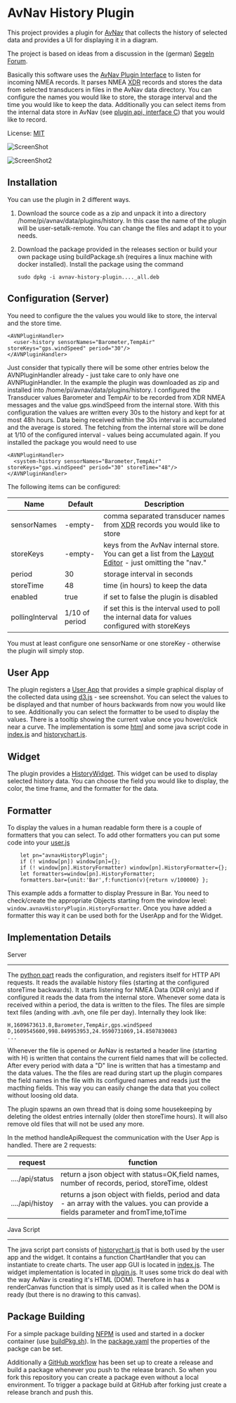 AvNav History Plugin
===========================

This project provides a plugin for [AvNav](https://www.wellenvogel.net/software/avnav/docs/beschreibung.html?lang=en) 
that collects the history of selected data and provides a UI for displaying it in a diagram.

The project is based on ideas from a discussion in the (german) [Segeln Forum](https://www.segeln-forum.de/board194-boot-technik/board35-elektrik-und-elektronik/board195-open-boat-projects-org/p2243721-arduino-nmea0183-barometer/#post2243721).

Basically this software uses the [AvNav Plugin Interface](https://www.wellenvogel.net/software/avnav/docs/hints/plugins.html?lang=en)
to listen for incoming NMEA records. It parses NMEA [XDR](https://gpsd.gitlab.io/gpsd/NMEA.html#_xdr_transducer_measurement) records
and stores the data from selected transducers in files in the AvNav data directory. You can configure the names you would like to store, 
the storage interval and the time you would like to keep the data.
Additionally you can select items from the internal data store in AvNav (see [plugin api, interface C](https://www.wellenvogel.net/software/avnav/docs/hints/plugins.html?lang=en#h2:pluginpy)) 
that you would like to record. 

License: [MIT](LICENSE.md)

![ScreenShot](doc/Screenshot.png)


![ScreenShot2](doc/Screenshot-widget.png)

Installation
------------
You can use the plugin in 2 different ways.
1.  Download the source code as a zip and unpack it into a directory /home/pi/avnav/data/plugins/history.
    In this case the name of the plugin will be user-setalk-remote. You can change the files and adapt it to your needs.

1.  Download the package provided in the releases section or build your own package using buildPackage.sh (requires a linux machine with docker installed). Install the package using the command
    ```
    sudo dpkg -i avnav-history-plugin...._all.deb
    ```

Configuration (Server)
-------------
You need to configure the the values you would like to store, the interval and the store time.
```
<AVNPluginHandler>
  <user-history sensorNames="Barometer,TempAir" storeKeys="gps.windSpeed" period="30"/>
</AVNPluginHandler>
```
Just consider that typically there will be some other entries below the AVNPluginHandler already - just take care to only have one AVNPluginHandler.
In the example the plugin was downloaded as zip and installed into /home/pi/avnav/data/plugins/history.
I configured the Transducer values Barometer and TempAir to be recorded from XDR NMEA messages and the value gps.windSpeed from the internal store.
With this configuration the values are written every 30s to the history and kept for at most 48h hours. 
Data being received within the 30s interval is accumulated and the average is stored.
The fetching from the internal store will be done at 1/10 of the configured interval - values being accumulated again.
If you installed the package you would need to use
```
<AVNPluginHandler>
  <system-history sensorNames="Barometer,TempAir" storeKeys="gps.windSpeed" period="30" storeTime="48"/>
</AVNPluginHandler>
```

The following items can be configured:

Name | Default | Description
-----|---------|----------
sensorNames | -empty- | comma separated transducer names from [XDR](https://gpsd.gitlab.io/gpsd/NMEA.html#_xdr_transducer_measurement) records you would like to store
storeKeys | -empty- | keys from the AvNav internal store. You can get a list from the [Layout Editor](https://www.wellenvogel.net/software/avnav/docs/hints/layouts.html?lang=en#h2:LayoutEditor) - just omitting the "nav."
period | 30 | storage interval in seconds
storeTime | 48 | time (in hours) to keep the data
enabled | true | if set to false the plugin is disabled
pollingInterval | 1/10 of period | if set this is the interval used to poll the internal data for values configured with storeKeys

You must at least configure one sensorName or one storeKey - otherwise the plugin will simply stop.

User App
--------
The plugin registers a [User App](https://www.wellenvogel.net/software/avnav/docs/userdoc/addonconfigpage.html?lang=en#h1:ConfigurationofUserApps)
that provides a simple graphical display of the collected data using [d3.js](https://d3js.org/) - see screenshot.
You can select the values to be displayed and that number of hours backwards from now you would like to see.
Additionally you can select the formatter to be used to display the values.
There is a tooltip showing the current value once you hover/click near a curve.
The implementation is some [html](index.html) and some java script code in [index.js](index.js) and 
[historychart.js](historychart.js). 

Widget
------
The plugin provides a [HistoryWidget](plugin.js).
This widget can be used to display selected history data. You can choose the field you would like to display, the color, the time frame,
and the formatter for the data. 

Formatter
---------
To display the values in a human readable form there is a couple of formatters that you can select. 
To add other formatters you can put some code into your [user.js](https://www.wellenvogel.net/software/avnav/docs/hints/userjs.html?lang=en)
```
    let pn="avnavHistoryPlugin";
    if (! window[pn]) window[pn]={};
    if (! window[pn].HistoryFormatter) window[pn].HistoryFormatter={};
    let formatters=window[pn].HistoryFormatter;
    formatters.bar={unit:'Bar',f:function(v){return v/100000} };
``` 
This example adds a formatter to display Pressure in Bar. You need to check/create the appropriate Objects starting from the window level:
`window.avnavHistoryPlugin.HistoryFormatter`.
Once you have added a formatter this way it can be used both for the UserApp and for the Widget.

Implementation Details
----------------------

Server
______

The [python part](plugin.py) reads the configuration, and registers itself for HTTP API requests.
It reads the available history files (starting at the configured storeTime backwards).
It starts listening for NMEA Data (XDR only) and if configured it reads the data from the internal store.
Whenever some data is received within a period, the data is written to the files.
The files are simple text files (anding with .avh, one file per day). Internally they look like:
```
H,1609673613.8,Barometer,TempAir,gps.windSpeed
D,1609545600,998.849953953,24.9590731069,14.8507830083
...
```
Whenever the file is opened or AvNav is restarted a header line (starting with H) is written that contains the current field names that will be collected.
After every period with data a "D" line is written that has a timestamp and the data values.
The the files are read during start up the plugin compares the field names in the file with its configured names and reads 
just the macthing fields. This way you can easily change the data that you collect without loosing old data.
  
The plugin spawns an own thread that is doing some housekeeping by deleting the oldest entries internally (older then storeTime hours).
It will also remove old files that will not be used any more.
 
In the method handleApiRequest the communication with the User App is handled. There are 2 requests:

request | function
--------|---------
..../api/status | return a json object with status=OK,field names, number of records, period, storeTime, oldest
..../api/histoy | returns a json object with fields, period and data - an array with the values. you can provide a fields parameter and fromTime,toTime
      
Java Script
___________

The java script part consists of [historychart.js](historychart.js) that is both used by the user app and the widget.
It contains a function ChartHandler that you can instantiate to create charts.
The user app GUI is located in [index.js](index.js).
The widget implementation is located in [plugin.js](plugin.js). It uses some trick do deal with the way AvNav is creating 
it's HTML (DOM). Therefore in has a renderCanvas function that is simply used as it is called when the DOM is ready 
(but there is no drawing to this canvas).              

Package Building
----------------
For a simple package building [NFPM](https://nfpm.goreleaser.com/) is used and started in a docker container (use [buildPkg.sh](buildPkg.sh)). In the [package.yaml](package.yaml) the properties of the packge can be set. 

Additionally a [GitHub workflow](.github/workflows/createPackage.yml) has been set up to create a release and build a package whenever you push to the release branch.
So when you fork this repository you can create a package even without a local environment.
To trigger a package build at GitHub after forking just create a release branch and push this.
